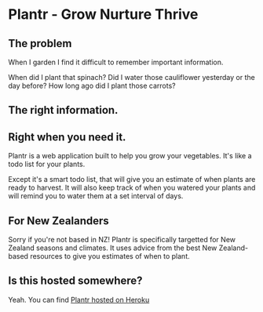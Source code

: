 # Plantr - Grow Nurture Thrive

## The problem
When I garden I find it difficult to remember important information.

When did I plant that spinach? Did I water those cauliflower yesterday or the day before? How long ago did I plant those carrots?

## The right information.
## Right when you need it.

Plantr is a web application built to help you grow your vegetables. It's like a todo list for your plants.

Except it's a smart todo list, that will give you an estimate of when plants are ready to harvest.  It will also keep track of when you watered your plants and will remind you to water them at a set interval of days.

## For New Zealanders

Sorry if you're not based in NZ! Plantr is specifically targetted for New Zealand seasons and climates. It uses advice from the best New Zealand-based resources to give you estimates of when to plant.

## Is this hosted somewhere?

Yeah. You can find [Plantr hosted on Heroku ](https://plantr-nz.herokuapp.com/)